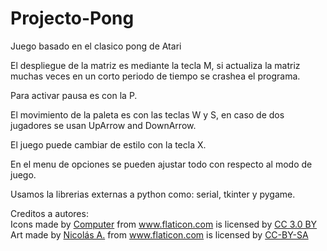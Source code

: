 # Projecto-Pong
Juego basado en el clasico pong de Atari

El despliegue de la matriz es mediante la tecla M, si actualiza la matriz muchas veces en un corto periodo de tiempo se crashea el programa.

Para activar pausa es con la P.

El movimiento de la paleta es con las teclas W y S, en caso de dos jugadores se usan UpArrow and DownArrow.

El juego puede cambiar de estilo con la tecla X.

En el menu de opciones se pueden ajustar todo con respecto al modo de juego.

Usamos la librerias externas a python como: serial, tkinter y pygame.

Creditos a autores:
<br />Icons made by <a href="https://www.flaticon.com/authors/prettycons" title="Computer">Computer</a> from <a href="https://www.flaticon.com/"     title="Flaticon">www.flaticon.com</a> is licensed by <a href="http://creativecommons.org/licenses/by/3.0/"     title="Creative Commons BY 3.0" target="_blank">CC 3.0 BY</a></div>
<br />Art made by <a href="https://opengameart.org/users/deathsbreed" title="Nicolás A.">Nicolás A.</a> from <a href="http://deathsbreedgames.github.io/"     title="DeathsbreedGames">www.flaticon.com</a> is licensed by <a href="https://creativecommons.org/licenses/by-sa/2.0/"     title="Creative Commons BY 2.0" target="_blank">CC-BY-SA</a></div>
